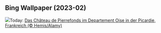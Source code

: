 ## Bing Wallpaper (2023-02)
![](https://www.bing.com/th?id=OHR.SunriseCastle_DE-DE6987321313_UHD.jpg&w=1000)Today: [Das Château de Pierrefonds im Departement Oise in der Picardie, Frankreich (© Hemis/Alamy)](https://www.bing.com/th?id=OHR.SunriseCastle_DE-DE6987321313_UHD.jpg)